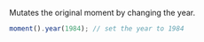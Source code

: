 Mutates the original moment by changing the year.

```javascript
moment().year(1984); // set the year to 1984
```
